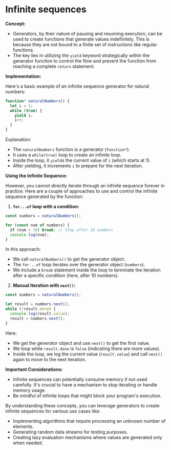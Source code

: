 # Infinite sequences

**Concept:**

- Generators, by their nature of pausing and resuming execution, can be used to create functions that generate values indefinitely. This is because they are not bound to a finite set of instructions like regular functions.
- The key lies in utilizing the `yield` keyword strategically within the generator function to control the flow and prevent the function from reaching a complete `return` statement.

**Implementation:**

Here's a basic example of an infinite sequence generator for natural numbers:

```javascript
function* naturalNumbers() {
  let i = 1;
  while (true) {
    yield i;
    i++;
  }
}
```

Explanation:

- The `naturalNumbers` function is a generator (`function*`).
- It uses a `while(true)` loop to create an infinite loop.
- Inside the loop, it `yield`s the current value of `i` (which starts at 1).
- After yielding, it increments `i` to prepare for the next iteration.

**Using the Infinite Sequence:**

However, you cannot directly iterate through an infinite sequence forever in practice. Here are a couple of approaches to use and control the infinite sequence generated by the function:

1. **`for...of` loop with a condition:**

```javascript
const numbers = naturalNumbers();

for (const num of numbers) {
  if (num > 10) break; // Stop after 10 numbers
  console.log(num);
}
```

In this approach:

- We call `naturalNumbers()` to get the generator object.
- The `for...of` loop iterates over the generator object (`numbers`).
- We include a `break` statement inside the loop to terminate the iteration after a specific condition (here, after 10 numbers).

2. **Manual Iteration with `next()`:**

```javascript
const numbers = naturalNumbers();

let result = numbers.next();
while (!result.done) {
  console.log(result.value);
  result = numbers.next();
}
```

Here:

- We get the generator object and use `next()` to get the first value.
- We loop while `result.done` is `false` (indicating there are more values).
- Inside the loop, we log the current value (`result.value`) and call `next()` again to move to the next iteration.

**Important Considerations:**

- Infinite sequences can potentially consume memory if not used carefully. It's crucial to have a mechanism to stop iterating or handle memory usage.
- Be mindful of infinite loops that might block your program's execution.

By understanding these concepts, you can leverage generators to create infinite sequences for various use cases like:

- Implementing algorithms that require processing an unknown number of elements.
- Generating random data streams for testing purposes.
- Creating lazy evaluation mechanisms where values are generated only when needed.
